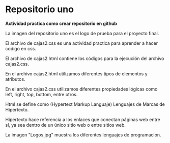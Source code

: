# Repositorio uno

**Actividad practica como crear repositorio en github**

La imagen del repositorio uno es el logo de prueba para el proyecto final.

El archivo de cajas2.css es una actividad practica para aprender a hacer codigo en css.

El archivo de cajas2.html contiene los códigos para la ejecución del archivo cajas2.css.

En el archivo cajas2.html utilizamos diferentes tipos de elementos y atributos.

En el archivo cajas2.css utilizamos diferentes propiedades lógicas como left, right, top, bottom, entre otros.

Html se define como (Hypertext Markup Languaje) Lenguajes de Marcas de Hipertexto.    

Hipertexto hace referencia a los enlaces que conectan páginas web entre sí, ya sea dentro de un único sitio web o entre sitios web.

La imagen "Logos.jpg" muestra los diferentes lenguajes de programación.












